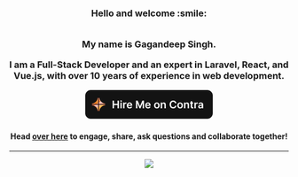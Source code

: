 <h3 align="center">
  Hello and welcome :smile:
  <br>
  <br>
  
My name is Gagandeep Singh. 

I am a Full-Stack Developer and an expert in Laravel, React, and Vue.js, with over 10 years of experience in web development. 
</h3>

<p align="center">
  <a href="https://contra.com/gagansday" target="_blank">
    <img alt="Hire on Contra" src="hiremeoncontra-light.png">
  </a>
</p>

<h4 align="center">
	Head <a href="https://github.com/gagansday/gagansday/discussions/1">over here</a> to engage, share, ask questions and collaborate together!
</h4>

<hr>

<p align="center">
	<img width="450em" src="https://github-readme-streak-stats.herokuapp.com/?user=gagansday&include_all_commits=true&hide_border=true&theme=dark"/>
</p>


